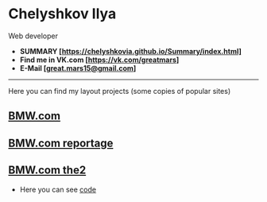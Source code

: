 # Chelyshkov Ilya

Web developer

* **SUMMARY [https://chelyshkovia.github.io/Summary/index.html]**
* **Find me in VK.com [https://vk.com/greatmars]**
* **E-Mail [great.mars15@gmail.com]**

---

Here you can find my 
layout projects (some copies of popular sites)

## [BMW.com](https://chelyshkovia.github.io/BMWproject/BMWcom.html)
## [BMW.com reportage](https://chelyshkovia.github.io/BMWproject/BMWreportage.html)
## [BMW.com the2](https://chelyshkovia.github.io/BMWproject/BMWthe2.html)

* Here you can see [code](https://github.com/ChelyshkovIA/ChelyshkovIA.github.io/tree/master/BMWproject)

